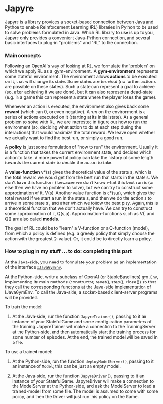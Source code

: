 # Japyre

Japyre is a library provides a socket-based connection between Java and Python to enable Reinforcement Learning (RL) libraries in Python to be used to solve problems formulated in Java. Which RL library to use is up to you, Japyre only provides a convenient Java-Python connection, and several basic interfaces to plug-in "problems" and "RL" to the connection.

### Main concepts

Following an OpenAI's way of looking at RL, we formulate the 'problem' on which we apply RL as a 'gym-environment'.
A **gym-environment** represents some stateful environment. The environment allows **actions** to be executed on it, that will change its state. Some states are _terminal_ (no further actions are possible on these states). Such a state can represent a goal to achieve (so, after achieving it we are done), but it can also represent a dead-state (e.g. in a game this can represent a state where the player loses the game).

Whenever an action is executed, the environment also gives back some **reward** (which can 0, or even negative). A _run_ on the environment is a series of actions executed on it (starting at its initial state).
As a general problem to solve with RL, we are interested in figure out how to run the environment (so, deciding what action to do at each step during the interactions) that would maximize the total reward. We leave open whether we actually want to find the best run, or simply a good run.

A **policy** is just some formulation of "how to run" the environment. Usually it is a function that takes the current environment state, and decides which action to take. A more powerful policy can take the history of some length towards the current state to decide the action to take.

A **value-function** v\*(s) gives the theoretical value of the state s, which is the total reward we would get from the best run that starts in the state s. We don't have this function :) because we don't know what this best run is (or else then we have no problem to solve), but we can try to construct some approximation of it, V(s). Another value function is q\*(s,a), which gives the total reward if we start a run in the state s, and then we do the action a to arrive in some state s', and after which we follow the best play. Again, this is a theoretical function that we don't actually have. We can try to construct some approximation of it, Q(s,a). Approximation-functions such as V() and Q() are also called **models**.

The goal of RL could be to "learn" a V-function or a Q-function (model), from which a policy is defined (e.g. a greedy policy that simply choose the action with the greatest Q-value). Or, it could be to directly learn a policy.

### How to plug in my stuff  ... to do: completing this part

At the Java-side, you need to formulate your problem as an implementation of the interface [`IJavaGymEnv`](src/main/java/eu/iv4xr/japyre/rl/IJavaGymEnv.java).

At the Python-side, write a subclass of OpenAI (or StableBaselines) `gym.Env`, implementing its main methods (constructor, reset(), step(), close()) so that they call the corresponding functions at the Java-side implementation of IJavaGymEnv. To call the Java-side, a socket-based client-server programs will be provided.

To train the model:

  1. At the Java-side, run the function `JapyreTrainer()`, passing to it an instance of your StatefulGame and some configuration parameters of the training.
JapyreTrainer will make a connection to the TrainingServer at the Python-side, and then automatically start the training process for some number of episodes. At the end, the trained model will be saved in a file.

To use a trained model:

  1. At the Python-side, run the function `deployModelServer()`, passing to it an instance of `Model`; this can be just an empty model.

2. At the Java-side, run the function `JapyreDriver()`, passing to it an instance of your StatefulGame.
JapyreDriver will make a connection to the ModelServer at the Python-side, and ask the ModelServer to load a trained-model from some file.
The model is assumed to come with some policy, and then the Driver will just run this policy on the Game.
